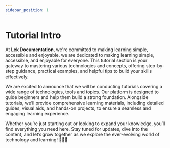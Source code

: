 ```yaml
---
sidebar_position: 1
---
```


# Tutorial Intro

At **Lek Documentation**, we're committed to making learning simple, accessible and enjoyable. we are dedicated to making learning simple, accessible, and enjoyable for everyone. This tutorial section is your gateway to mastering various technologies and concepts, offering step-by-step guidance, practical examples, and helpful tips to build your skills effectively.

We are excited to announce that we will be conducting tutorials covering a wide range of technologies, tools and topics.  Our platform is designed to guide beginners and help them build a strong foundation. Alongside tutorials, we’ll provide comprehensive learning materials, including detailed guides, visual aids, and hands-on projects, to ensure a seamless and engaging learning experience.

Whether you’re just starting out or looking to expand your knowledge, you’ll find everything you need here. Stay tuned for updates, dive into the content, and let’s grow together as we explore the ever-evolving world of technology and learning! 🚀🚀🚀